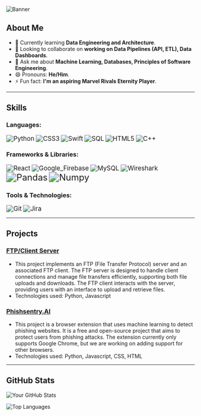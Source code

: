 ![Banner](https://pbs.twimg.com/media/EHGcIOkUYAA4rFB.jpg:large) <!-- Add a banner image here -->

## **About Me**
- 🌱 Currently learning **Data Engineering and Architecture**.
- 👯 Looking to collaborate on **working on Data Pipelines (API, ETL), Data Dashboards**.
- 💬 Ask me about **Machine Learning, Databases, Principles of Software Engineering**.
- 😄 Pronouns: **He/Him**.
- ⚡ Fun fact: **I'm an aspiring Marvel Rivals Eternity Player**.

---

## **Skills**
### **Languages:**
<p>
  <img src="https://img.shields.io/badge/Python-3670A0?style=for-the-badge&logo=python&logoColor=ffdd54" title="Python" style="zoom: 120%;">
  <img src="https://img.shields.io/badge/CSS3-1572B6?style=for-the-badge&logo=css3&logoColor=white" title="CSS3" style="zoom: 120%;">
  <img src="https://img.shields.io/badge/Swift-F05138?logo=Swift&logoColor=white&style=for-the-badge" title="Swift" style="zoom: 120%;">
  <img src="https://img.shields.io/badge/SQL-000?&logo=MySQL&logoColor=4479A1&style=for-the-badge" title="SQL" style="zoom: 120%;">
  <img src="https://img.shields.io/badge/HTML5-E34F26?style=for-the-badge&logo=html5&logoColor=white" title="HTML5" style="zoom: 120%;">
  <img src="https://img.shields.io/badge/C++-00599C?style=for-the-badge&logo=c%2B%2B&logoColor=white" title="C++" style="zoom: 120%;">
</p>



### **Frameworks & Libraries:**
<p>
  <img src="https://img.shields.io/badge/React-61DAFB?style=for-the-badge&logo=react&logoColor=black" title="React" style="zoom: 120%;">
  <img src="https://img.shields.io/badge/firebase-a08021?style=for-the-badge&logo=firebase&logoColor=ffcd34" title="Google_Firebase" style="zoom: 120%;">
  <img src="https://img.shields.io/badge/mysql-4479A1.svg?style=for-the-badge&logo=mysql&logoColor=white" title="MySQL" style="zoom: 120%;">
  <img src="https://img.shields.io/badge/-Wireshark-%231679A7?style=for-the-badge&logo=wireshark&logoColor=white" title="Wireshark" style="zoom: 120%;">
  <img src="https://img.shields.io/badge/-Pandas-333333?style=for-the-badge&logo=pandas" title="Pandas" style="zoom: 170%;">
  <img src="https://img.shields.io/badge/-NumPy-013243?style=for-the-badge&logo=numpy&logoColor=white" title="Numpy" style="zoom: 170%;">
</p>

### **Tools & Technologies:**
<p>
  <img src="https://img.shields.io/badge/Git-F05032?style=for-the-badge&logo=git&logoColor=white" title="Git" style="zoom: 120%;">
  <img src="https://img.shields.io/badge/Jira-0052CC?style=for-the-badge&logo=Jira&logoColor=white" title="Jira" style="zoom: 120%;">
</p>


---

## **Projects**
### **[FTP/Client Server](https://github.com/qtmgh/FTPServerClient)**
- This project implements an FTP (File Transfer Protocol) server and an associated FTP client. The FTP server is designed to handle client connections and manage file transfers efficiently, supporting both file uploads and downloads. The FTP client interacts with the server, providing users with an interface to upload and retrieve files.
- Technologies used: Python, Javascript

### **[Phishsentry.AI](https://github.com/SimonLariz/PhishSentry.AI)**
- This project is a browser extension that uses machine learning to detect phishing websites. It is a free and open-source project that aims to protect users from phishing attacks. The extension currently only supports Google Chrome, but we are working on adding support for other browsers.
- Technologies used: Python, Javascript, CSS, HTML

---

## **GitHub Stats**
![Your GitHub Stats](https://github-readme-stats.vercel.app/api?username=qtmgh&show_icons=true&theme=radical)

![Top Languages](https://github-readme-stats.vercel.app/api/top-langs/?username=qtmgh&layout=compact&theme=radical)
